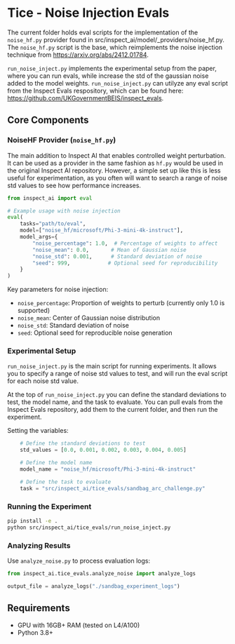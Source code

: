 # Tice - Noise Injection Evals
The current folder holds eval scripts for the implementation of the `noise_hf.py` provider found in src/inspect_ai/model/_providers/noise_hf.py. The `noise_hf.py` script is the base, which reimplements the noise injection technique from https://arxiv.org/abs/2412.01784.

`run_noise_inject.py` implements the experimental setup from the paper, where you can run evals, while increase the std of the gaussian noise added to the model weights. `run_noise_inject.py` can utilyze any eval script from the Inspect Evals respository, which can be found here: https://github.com/UKGovernmentBEIS/inspect_evals.


## Core Components

### NoiseHF Provider (`noise_hf.py`)
The main addition to Inspect AI that enables controlled weight perturbation. It can be used as a provider in the same fashion as `hf.py` would be used in the original Inspect AI repository. However, a simple set up like this is less useful for experimentation, as you often will want to search a range of noise std values to see how performance increases. 

```python
from inspect_ai import eval

# Example usage with noise injection
eval(
    tasks="path/to/eval",
    model=["noise_hf/microsoft/Phi-3-mini-4k-instruct"],
    model_args={
        "noise_percentage": 1.0,  # Percentage of weights to affect
        "noise_mean": 0.0,       # Mean of Gaussian noise
        "noise_std": 0.001,      # Standard deviation of noise
        "seed": 999,            # Optional seed for reproducibility
    }
)
```

Key parameters for noise injection:
- `noise_percentage`: Proportion of weights to perturb (currently only 1.0 is supported)
- `noise_mean`: Center of Gaussian noise distribution
- `noise_std`: Standard deviation of noise
- `seed`: Optional seed for reproducible noise generation

### Experimental Setup

`run_noise_inject.py` is the main script for running experiments. It allows you to specify a range of noise std values to test, and will run the eval script for each noise std value.

At the top of `run_noise_inject.py` you can define the standard deviations to test, the model name, and the task to evaluate. You can pull evals from the Inspect Evals repository, add them to the current folder, and then run the experiment.

Setting the variables: 

```python
    # Define the standard deviations to test
    std_values = [0.0, 0.001, 0.002, 0.003, 0.004, 0.005]

    # Define the model name
    model_name = "noise_hf/microsoft/Phi-3-mini-4k-instruct"

    # Define the task to evaluate
    task = "src/inspect_ai/tice_evals/sandbag_arc_challenge.py"
```

### Running the Experiment 

```bash
pip install -e .
python src/inspect_ai/tice_evals/run_noise_inject.py
```

### Analyzing Results
Use `analyze_noise.py` to process evaluation logs:

```python
from inspect_ai.tice_evals.analyze_noise import analyze_logs

output_file = analyze_logs("./sandbag_experiment_logs")
```

## Requirements
- GPU with 16GB+ RAM (tested on L4/A100)
- Python 3.8+


